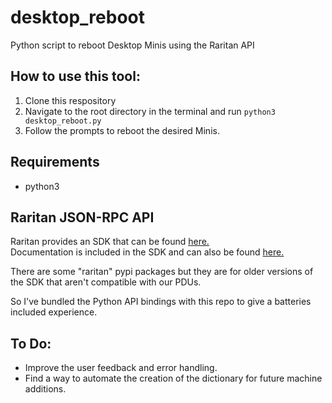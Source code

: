 # desktop_reboot
Python script to reboot Desktop Minis using the Raritan API

## How to use this tool:
1) Clone this respository
2) Navigate to the root directory in the terminal and run `python3 desktop_reboot.py`
3) Follow the prompts to reboot the desired Minis.

## Requirements
* python3

## Raritan JSON-RPC API
Raritan provides an SDK that can be found [here.](https://www.raritan.com/support/product/px3)  
Documentation is included in the SDK and can also be found [here.](https://help.raritan.com/json-rpc/pdu/v3.6.1/)

There are some "raritan" pypi packages but they are for older versions of the SDK that aren't compatible with our PDUs. 

So I've bundled the Python API bindings with this repo to give a batteries included experience. 

## To Do:
* Improve the user feedback and error handling. 
* Find a way to automate the creation of the dictionary for future machine additions.
